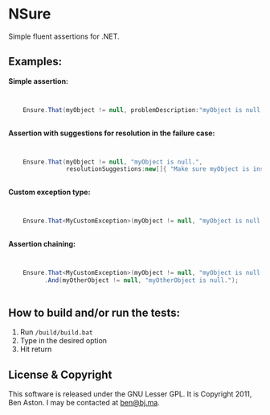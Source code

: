 NSure
=====

Simple fluent assertions for .NET.

Examples:
--------
**Simple assertion:**

```C#


	Ensure.That(myObject != null, problemDescription:"myObject is null.");
	
```

**Assertion with suggestions for resolution in the failure case:**

```C#


	Ensure.That(myObject != null, "myObject is null.",
				resolutionSuggestions:new[]{ "Make sure myObject is instantiated.", "Go make some more coffee." });
				
```

**Custom exception type:**

```C#


	Ensure.That<MyCustomException>(myObject != null, "myObject is null.");
	
```

**Assertion chaining:**

```C#


	Ensure.That<MyCustomException>(myObject != null, "myObject is null.")
		  .And(myOtherObject != null, "myOtherObject is null.");
	
```

How to build and/or run the tests:
--------

1. Run `/build/build.bat`
1. Type in the desired option
1. Hit return


License & Copyright
--------

This software is released under the GNU Lesser GPL. It is Copyright 2011, Ben Aston. I may be contacted at ben@bj.ma.